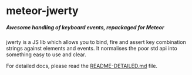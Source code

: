 meteor-jwerty
=============
##### Awesome handling of keyboard events, repackaged for Meteor

jwerty is a JS lib which allows you to bind, fire and assert key combination
strings against elements and events. It normalises the poor std api into
something easy to use and clear.

For detailed docs, please read the [README-DETAILED.md](README-DETAILED.md) file.
